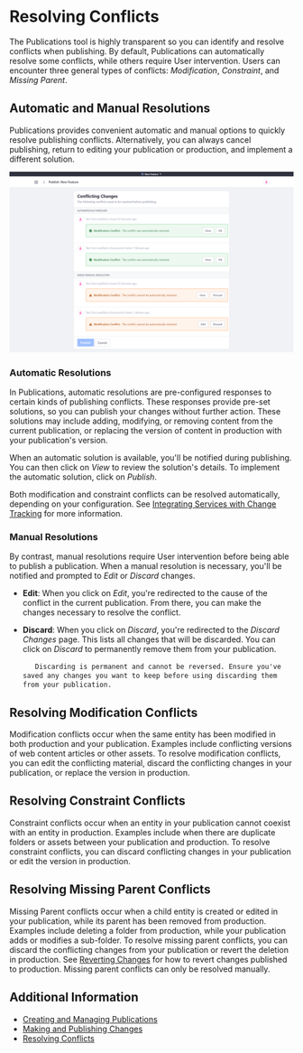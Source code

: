 # Resolving Conflicts

The Publications tool is highly transparent so you can identify and resolve conflicts when publishing. By default, Publications can automatically resolve some conflicts, while others require User intervention. Users can encounter three general types of conflicts: *Modification*, *Constraint*, and *Missing Parent*.

## Automatic and Manual Resolutions

Publications provides convenient automatic and manual options to quickly resolve publishing conflicts. Alternatively, you can always cancel publishing, return to editing your publication or production, and implement a different solution.

![Publications provides convenient automatic and manual options to quickly resolve publishing conflicts.](./resolving-conflicts/images/01.png)

### Automatic Resolutions

In Publications, automatic resolutions are pre-configured responses to certain kinds of publishing conflicts. These responses provide pre-set solutions, so you can publish your changes without further action. These solutions may include adding, modifying, or removing content from the current publication, or replacing the version of content in production with your publication's version.

When an automatic solution is available, you'll be notified during publishing. You can then click on *View* to review the solution's details. To implement the automatic solution, click on *Publish*.

Both modification and constraint conflicts can be resolved automatically, depending on your configuration. See [Integrating Services with Change Tracking](./integrating-services-with-change-tracking.md) for more information.

### Manual Resolutions

By contrast, manual resolutions require User intervention before being able to publish a publication. When a manual resolution is necessary, you'll be notified and prompted to *Edit* or *Discard* changes.

* **Edit**: When you click on *Edit*, you're redirected to the cause of the conflict in the current publication. From there, you can make the changes necessary to resolve the conflict.

* **Discard**: When you click on *Discard*, you're redirected to the *Discard Changes* page. This lists all changes that will be discarded. You can click on *Discard* to permanently remove them from your publication.

   ```warning::
      Discarding is permanent and cannot be reversed. Ensure you've saved any changes you want to keep before using discarding them from your publication.
   ```

## Resolving Modification Conflicts

Modification conflicts occur when the same entity has been modified in both production and your publication. Examples include conflicting versions of web content articles or other assets. To resolve modification conflicts, you can edit the conflicting material, discard the conflicting changes in your publication, or replace the version in production.

## Resolving Constraint Conflicts

Constraint conflicts occur when an entity in your publication cannot coexist with an entity in production. Examples include when there are duplicate folders or assets between your publication and production. To resolve constraint conflicts, you can discard conflicting changes in your publication or edit the version in production.

## Resolving Missing Parent Conflicts

Missing Parent conflicts occur when a child entity is created or edited in your publication, while its parent has been removed from production. Examples include deleting a folder from production, while your publication adds or modifies a sub-folder. To resolve missing parent conflicts, you can discard the conflicting changes from your publication or revert the deletion in production. See [Reverting Changes](./reverting-changes.md) for how to revert changes published to production. Missing parent conflicts can only be resolved manually.

## Additional Information

* [Creating and Managing Publications](./creating-and-managing-publications.md)
* [Making and Publishing Changes](./making-and-publishing-changes.md)
* [Resolving Conflicts](./resolving-conflicts.md)
